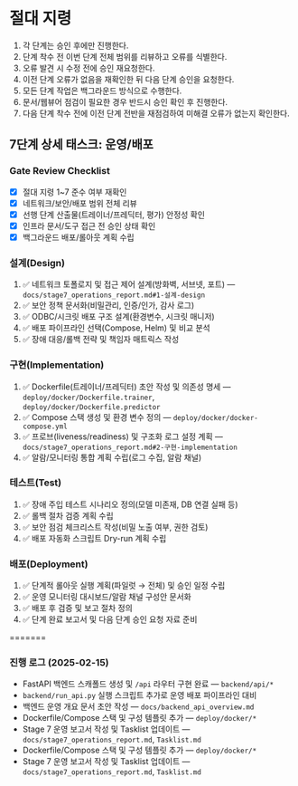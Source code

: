 # 절대 지령
1. 각 단계는 승인 후에만 진행한다.
2. 단계 착수 전 이번 단계 전체 범위를 리뷰하고 오류를 식별한다.
3. 오류 발견 시 수정 전에 승인 재요청한다.
4. 이전 단계 오류가 없음을 재확인한 뒤 다음 단계 승인을 요청한다.
5. 모든 단계 작업은 백그라운드 방식으로 수행한다.
6. 문서/웹뷰어 점검이 필요한 경우 반드시 승인 확인 후 진행한다.
7. 다음 단계 착수 전에 이전 단계 전반을 재점검하여 미해결 오류가 없는지 확인한다.

## 7단계 상세 태스크: 운영/배포

### Gate Review Checklist
- [x] 절대 지령 1~7 준수 여부 재확인
- [x] 네트워크/보안/배포 범위 전체 리뷰
- [x] 선행 단계 산출물(트레이너/프레딕터, 평가) 안정성 확인
- [x] 인프라 문서/도구 접근 전 승인 상태 확인
- [x] 백그라운드 배포/롤아웃 계획 수립

### 설계(Design)
1. ✅ 네트워크 토폴로지 및 접근 제어 설계(방화벽, 서브넷, 포트) — `docs/stage7_operations_report.md#1-설계-design`
2. ✅ 보안 정책 문서화(비밀관리, 인증/인가, 감사 로그)
3. ✅ ODBC/시크릿 배포 구조 설계(환경변수, 시크릿 매니저)
4. ✅ 배포 파이프라인 선택(Compose, Helm) 및 비교 분석
5. ✅ 장애 대응/롤백 전략 및 책임자 매트릭스 작성

### 구현(Implementation)
1. ✅ Dockerfile(트레이너/프레딕터) 초안 작성 및 의존성 명세 — `deploy/docker/Dockerfile.trainer`, `deploy/docker/Dockerfile.predictor`
2. ✅ Compose 스택 생성 및 환경 변수 정의 — `deploy/docker/docker-compose.yml`
3. ✅ 프로브(liveness/readiness) 및 구조화 로그 설정 계획 — `docs/stage7_operations_report.md#2-구현-implementation`
4. ✅ 알람/모니터링 통합 계획 수립(로그 수집, 알람 채널)

### 테스트(Test)
1. ✅ 장애 주입 테스트 시나리오 정의(모델 미존재, DB 연결 실패 등)
2. ✅ 롤백 절차 검증 계획 수립
3. ✅ 보안 점검 체크리스트 작성(비밀 노출 여부, 권한 검토)
4. ✅ 배포 자동화 스크립트 Dry-run 계획 수립

### 배포(Deployment)
1. ✅ 단계적 롤아웃 실행 계획(파일럿 → 전체) 및 승인 일정 수립
2. ✅ 운영 모니터링 대시보드/알람 채널 구성안 문서화
3. ✅ 배포 후 검증 및 보고 절차 정의
4. ✅ 단계 완료 보고서 및 다음 단계 승인 요청 자료 준비

=======

### 진행 로그 (2025-02-15)
- FastAPI 백엔드 스캐폴드 생성 및 `/api` 라우터 구현 완료 — `backend/api/*`
- `backend/run_api.py` 실행 스크립트 추가로 운영 배포 파이프라인 대비
- 백엔드 운영 개요 문서 초안 작성 — `docs/backend_api_overview.md`
- Dockerfile/Compose 스택 및 구성 템플릿 추가 — `deploy/docker/*`
- Stage 7 운영 보고서 작성 및 Tasklist 업데이트 — `docs/stage7_operations_report.md`, `Tasklist.md`
- Dockerfile/Compose 스택 및 구성 템플릿 추가 — `deploy/docker/*`
- Stage 7 운영 보고서 작성 및 Tasklist 업데이트 — `docs/stage7_operations_report.md`, `Tasklist.md`

